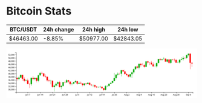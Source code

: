 # Bitcoin Stats

BTC/USDT|24h change|24h high|24h low|
|---|---|---|---|
|$46463.00|-8.85%|$50977.00|$42843.05|

<img src="./chart.svg">
